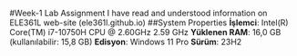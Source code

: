 #Week-1 Lab Assignment
I have read and understood information on ELE361L web-site (ele361l.github.io)
##System Properties
**İşlemci**: Intel(R) Core(TM) i7-10750H CPU @ 2.60GHz   2.59 GHz
**Yüklenen RAM**: 16,0 GB (kullanılabilir: 15,8 GB)
**Edisyon**: Windows 11 Pro
**Sürüm**: 23H2

